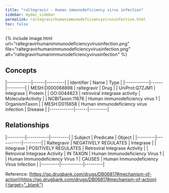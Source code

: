 ```yaml
---
title: "raltegravir - Human immunodeficiency virus infection"
sidebar: mydoc_sidebar
permalink: raltegravirhumanimmunodeficiencyvirusinfection.html
toc: false 
---
```


{% include image.html url="raltegravirhumanimmunodeficiencyvirusinfection.png" file="raltegravirhumanimmunodeficiencyvirusinfection.png" alt="raltegravirhumanimmunodeficiencyvirusinfection" %}

## Concepts

|------------|------|---------|
| Identifier | Name | Type    |
|------------|------|---------|
| MESH:D000068898 | raltegravir | Drug |
| UniProt:Q7ZJM1 | Integrase | Protein |
| GO:0044823 | retroviral integrase activity | MolecularActivity |
| NCBITaxon:11676 | Human immunodeficiency virus 1 | OrganismTaxon |
| MESH:D015658 | Human immunodeficiency virus infection | Disease |
|------------|------|---------|

## Relationships

|---------|-----------|---------|
| Subject | Predicate | Object  |
|---------|-----------|---------|
| Raltegravir | NEGATIVELY REGULATES | Integrase |
| Integrase | POSITIVELY REGULATES | Retroviral Integrase Activity |
| Retroviral Integrase Activity | IN TAXON | Human Immunodeficiency Virus 1 |
| Human Immunodeficiency Virus 1 | CAUSES | Human Immunodeficiency Virus Infection |
|---------|-----------|---------|

Reference: [https://go.drugbank.com/drugs/DB06817#mechanism-of-action](https://go.drugbank.com/drugs/DB06817#mechanism-of-action){:target="_blank"}